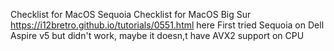 Checklist for MacOS Sequoia
Checklist for MacOS Big Sur https://i12bretro.github.io/tutorials/0551.html
here
First tried Sequoia on Dell Aspire v5 but didn't work, maybe it doesn,t have AVX2 support on CPU
